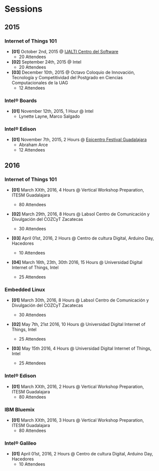 Sessions
==

## 2015

### Internet of Things 101
- __[01]__ October 2nd, 2015 @ [IJALTI Centro del Software](http://ijalti.org.mx/parque/centro-del-software/)
  - 20 Attendees
- __[02]__ September 24th, 2015 @ Intel
  - 20 Attendees
- __[03]__ December 10th, 2015 @ Octavo Coloquio de Innovación, Tecnología y Competitividad del Postgrado en Ciencias Computacionales de la UAG
  - 12 Attendees

### Intel® Boards
- __[01]__ November 12th, 2015, 1 Hour @ Intel
  - Lynette Layne, Marco Salgado

### Intel® Edison
- __[01]__ November 7th, 2015, 2 Hours @ [Epicentro Festival Guadalajara](http://www.epicentrofestival.com/)
  - Abraham Arce
  - 12 Attendees

## 2016

### Internet of Things 101

- __[01]__ March XXth, 2016, 4 Hours @ Vertical Workshop Preparation, ITESM Guadalajara
  - 80 Attendees

- __[02]__ March 29th, 2016, 8 Hours @ Labsol Centro de Comunicación y Divulgación del COZCyT Zacatecas
  - 30 Attendees

- __[03]__ April 01st, 2016, 2 Hours @ Centro de cultura Digital, Arduino Day, Hacedores
  - 10 Attendees

- __[04]__ March 16th, 23th, 30th 2016, 15 Hours @ Universidad Digital Internet of Things, Intel
  - 25 Attendees

### Embedded Linux

- __[01]__ March 30th, 2016, 8 Hours @ Labsol Centro de Comunicación y Divulgación del COZCyT Zacatecas
  - 30 Attendees

- __[02]__ May 7th, 21st 2016, 10 Hours @ Universidad Digital Internet of Things, Intel
  - 25 Attendees

- __[03]__ May 15th 2016, 4 Hours @ Universidad Digital Internet of Things, Intel
  - 25 Attendees

### Intel® Edison

- __[01]__ March XXth, 2016, 2 Hours @ Vertical Workshop Preparation, ITESM Guadalajara
  - 80 Attendees

### IBM Bluemix

- __[01]__ March XXth, 2016, 3 Hours @ Vertical Workshop Preparation, ITESM Guadalajara
  - 80 Attendees

### Intel® Galileo

- __[01]__ April 01st, 2016, 2 Hours @ Centro de cultura Digital, Arduino Day, Hacedores
  - 10 Attendees

